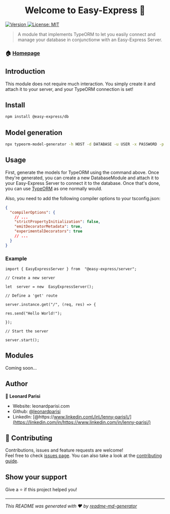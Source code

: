 <h1 align="center">Welcome to Easy-Express 👋</h1>
<p>
  <a href="https://www.npmjs.com/package/@easy-express/server" target="_blank">
    <img alt="Version" src="https://img.shields.io/npm/v/@easy-express/server.svg">
  </a>
  <a href="#" target="_blank">
    <img alt="License: MIT" src="https://img.shields.io/badge/License-MIT-yellow.svg" />
  </a>
</p>

> A module that implements TypeORM to let you easily connect and manage your database in conjunctionw with an Easy-Express Server.

### 🏠 [Homepage](https://github.com/leonardparisi/easy-express-server#readme)

## Introduction

This module does not require much interaction. You simply create it and attach it to your server, and your TypeORM connection is set!

## Install

```sh
npm install @easy-express/db
```

## Model generation

```sh
npx typeorm-model-generator -h HOST -d DATABASE -u USER -x PASSWORD -p PORT -e DB_DIALECT -o OUTPUT_DIR
```

## Usage

First, generate the models for TypeORM using the command above. Once they're generated, you can create a new DatabaseModule and attach it to your Easy-Express Server to connect it to the database. Once that's done, you can use [TypeORM](https://typeorm.io/#/) as one normally would.

Also, you need to add the following compiler options to your tsconfig.json:

```json
{
  "compilerOptions": {
    // ...
    "strictPropertyInitialization": false,
    "emitDecoratorMetadata": true,
    "experimentalDecorators": true
    // ...
  }
}
```

### Example

    import { EasyExpressServer } from  "@easy-express/server";

    // Create a new server

    let  server = new  EasyExpressServer();

    // Define a 'get' route

    server.instance.get("/", (req, res) => {

    res.send("Hello World!");

    });

    // Start the server

    server.start();

## Modules

Coming soon...

## Author

👤 **Leonard Parisi**

- Website: leonardparisi.com
- Github: [@leonardparisi](https://github.com/leonardparisi)
- LinkedIn: [@https:\/\/www.linkedin.com\/in\/lenny-parisi\/](https://linkedin.com/in/https://www.linkedin.com/in/lenny-parisi/)

## 🤝 Contributing

Contributions, issues and feature requests are welcome!<br />Feel free to check [issues page](https://github.com/leonardparisi/easy-express-server/issues). You can also take a look at the [contributing guide](ssh://git@github.com:leonardparisi/easy-express-sequelize/blob/master/CONTRIBUTING.md).

## Show your support

Give a ⭐️ if this project helped you!

---

_This README was generated with ❤️ by [readme-md-generator](https://github.com/kefranabg/readme-md-generator)_
